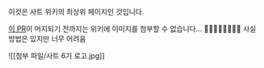 이것은 사트 위키의 최상위 페이지인 것입니다.

[이 PR](https://github.com/devidw/obsidian-to-hugo/pull/21)이 머지되기 전까지는 위키에 이미지를 첨부할 수 없습니다… 🥹🥹🥹🥹🥹🥹🥹🥹
사실 방법은 있지만 너무 어려움

![[첨부 파일/사트 6기 로고.jpg]]